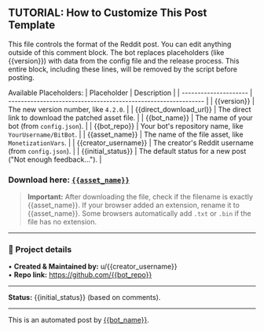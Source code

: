 <!-- TUTORIAL-START -->
TUTORIAL: How to Customize This Post Template
---------------------------------------------
This file controls the format of the Reddit post. You can edit anything outside of this comment block.
The bot replaces placeholders (like {{version}}) with data from the config file and the release process.
This entire block, including these lines, will be removed by the script before posting.

Available Placeholders:
| Placeholder           | Description                                                    |
| --------------------- | -------------------------------------------------------------- |
| {{version}}           | The new version number, like `4.2.0`.                          |
| {{direct_download_url}} | The direct link to download the patched asset file.            |
| {{bot_name}}          | The name of your bot (from `config.json`).                     |
| {{bot_repo}}          | Your bot's repository name, like `YourUsername/BitBot`.        |
| {{asset_name}}        | The name of the file asset, like `MonetizationVars`.           |
| {{creator_username}}  | The creator's Reddit username (from `config.json`).            |
| {{initial_status}}    | The default status for a new post ("Not enough feedback...").  |
<!-- TUTORIAL-END -->

### **Download here:** [`{{asset_name}}`]({{direct_download_url}})  

> **Important:** After downloading the file, check if the filename is exactly {{asset_name}}. If your browser added an extension, rename it to {{asset_name}}. Some browsers automatically add `.txt` or `.bin` if the file has no extension.

---

### 🔧 Project details
• **Created & Maintained by:** u/{{creator_username}}  
• **Repo link:** https://github.com/{{bot_repo}}

---

**Status:** {{initial_status}} (based on comments). 

---

This is an automated post by [{{bot_name}}](https://github.com/{{bot_repo}}).  
